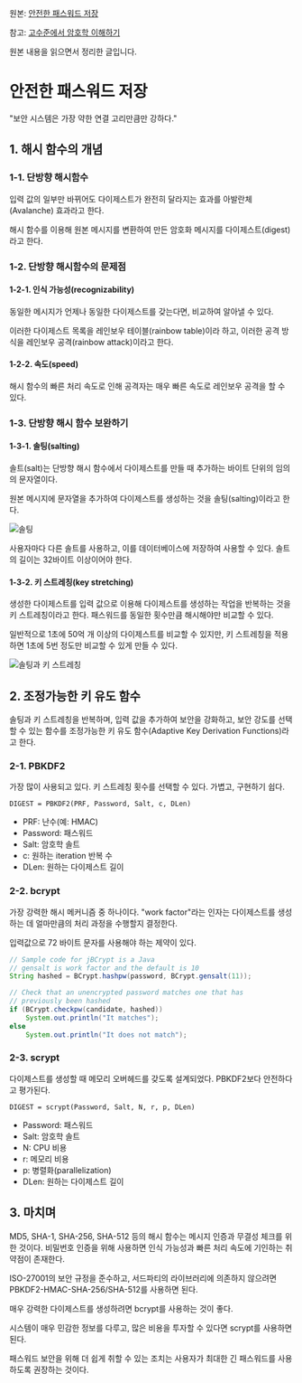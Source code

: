 원본: [안전한 패스워드 저장](http://d2.naver.com/helloworld/318732)

참고: [고수준에서 암호학 이해하기](https://gist.github.com/aJchemist/f2d08f328f0458be8ee8)

원본 내용을 읽으면서 정리한 글입니다.

# 안전한 패스워드 저장

"보안 시스템은 가장 약한 연결 고리만큼만 강하다."

## 1. 해시 함수의 개념

### 1-1. 단방향 해시함수

입력 값의 일부만 바뀌어도 다이제스트가 완전히 달라지는 효과를 아발란체(Avalanche) 효과라고 한다.

해시 함수를 이용해 원본 메시지를 변환하여 만든 암호화 메시지를 다이제스트(digest)라고 한다.

### 1-2. 단방향 해시함수의 문제점

#### 1-2-1. 인식 가능성(recognizability)

동일한 메시지가 언제나 동일한 다이제스트를 갖는다면, 비교하여 알아낼 수 있다.

이러한 다이제스트 목록을 레인보우 테이블(rainbow table)이라 하고, 이러한 공격 방식을 레인보우 공격(rainbow attack)이라고 한다.

#### 1-2-2. 속도(speed)

해시 함수의 빠른 처리 속도로 인해 공격자는 매우 빠른 속도로 레인보우 공격을 할 수 있다.

### 1-3. 단방향 해시 함수 보완하기

#### 1-3-1. 솔팅(salting)

솔트(salt)는 단방향 해시 함수에서 다이제스트를 만들 때 추가하는 바이트 단위의 임의의 문자열이다.

원본 메시지에 문자열을 추가하여 다이제스트를 생성하는 것을 솔팅(salting)이라고 한다.

![솔팅](http://d2.naver.com/content/images/2015/06/helloworld-318732-1.png)

사용자마다 다른 솔트를 사용하고, 이를 데이터베이스에 저장하여 사용할 수 있다. 솔트의 길이는 32바이트 이상이어야 한다.

#### 1-3-2. 키 스트레칭(key stretching)

생성한 다이제스트를 입력 값으로 이용해 다이제스트를 생성하는 작업을 반복하는 것을 키 스트레칭이라고 한다. 패스워드를 동일한 횟수만큼 해시해야만 비교할 수 있다.

일반적으로 1초에 50억 개 이상의 다이제스트를 비교할 수 있지만, 키 스트레칭을 적용하면 1초에 5번 정도만 비교할 수 있게 만들 수 있다.

![솔팅과 키 스트레칭](http://d2.naver.com/content/images/2015/06/helloworld-318732-2.png)

## 2. 조정가능한 키 유도 함수

솔팅과 키 스트레칭을 반복하며, 입력 값을 추가하여 보안을 강화하고, 보안 강도를 선택할 수 있는 함수를 조정가능한 키 유도 함수(Adaptive Key Derivation Functions)라고 한다.

### 2-1. PBKDF2

가장 많이 사용되고 있다. 키 스트레칭 횟수를 선택할 수 있다. 가볍고, 구현하기 쉽다.

```
DIGEST = PBKDF2(PRF, Password, Salt, c, DLen)
```

- PRF: 난수(예: HMAC)
- Password: 패스워드
- Salt: 암호학 솔트
- c: 원하는 iteration 반복 수
- DLen: 원하는 다이제스트 길이

### 2-2. bcrypt

가장 강력한 해시 메커니즘 중 하나이다. "work factor"라는 인자는 다이제스트를 생성하는 데 얼마만큼의 처리 과정을 수행할지 결정한다.

입력값으로 72 바이트 문자를 사용해야 하는 제약이 있다.

```java
// Sample code for jBCrypt is a Java
// gensalt is work factor and the default is 10
String hashed = BCrypt.hashpw(password, BCrypt.gensalt(11));

// Check that an unencrypted password matches one that has
// previously been hashed
if (BCrypt.checkpw(candidate, hashed))  
    System.out.println("It matches");
else  
    System.out.println("It does not match");
```

### 2-3. scrypt

다이제스트를 생성할 때 메모리 오버헤드를 갖도록 설계되었다. PBKDF2보다 안전하다고 평가된다.

```
DIGEST = scrypt(Password, Salt, N, r, p, DLen)
```

- Password: 패스워드
- Salt: 암호학 솔트
- N: CPU 비용
- r: 메모리 비용
- p: 병렬화(parallelization)
- DLen: 원하는 다이제스트 길이

## 3. 마치며

MD5, SHA-1, SHA-256, SHA-512 등의 해시 함수는 메시지 인증과 무결성 체크를 위한 것이다. 비밀번호 인증을 위해 사용하면 인식 가능성과 빠른 처리 속도에 기인하는 취약점이 존재한다.

ISO-27001의 보안 규정을 준수하고, 서드파티의 라이브러리에 의존하지 않으려면 PBKDF2-HMAC-SHA-256/SHA-512를 사용하면 된다.

매우 강력한 다이제스트를 생성하려면 bcrypt를 사용하는 것이 좋다.

시스템이 매우 민감한 정보를 다루고, 많은 비용을 투자할 수 있다면 scrypt를 사용하면 된다.

패스워드 보안을 위해 더 쉽게 취할 수 있는 조치는 사용자가 최대한 긴 패스워드를 사용하도록 권장하는 것이다.